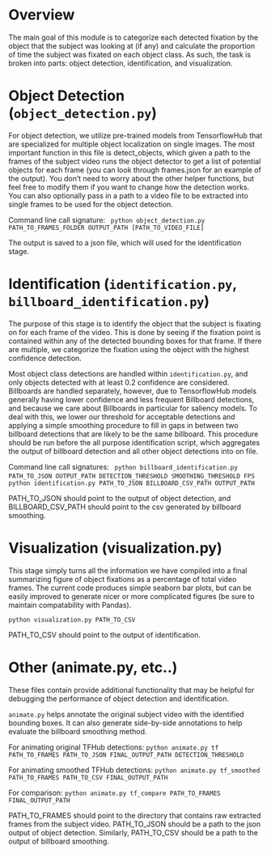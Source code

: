 # Overview

The main goal of this module is to categorize each detected fixation by the object that the subject was looking at (if any) and calculate the proportion of time the subject was fixated on each object class. As such, the task is broken into parts: object detection, identification, and visualization. 


# Object Detection (```object_detection.py```)

For object detection, we utilize pre-trained models from TensorflowHub that are specialized for multiple object localization on single images. The most important function in this file is detect_objects, which given a path to the frames of the subject video runs the object detector to get a list of potential objects for each frame (you can look through frames.json for an example of the output). You don’t need to worry about the other helper functions, but feel free to modify them if you want to change how the detection works. You can also optionally pass in a path to a video file to be extracted into single frames to be used for the object detection.

Command line call signature:
``` python object_detection.py PATH_TO_FRAMES_FOLDER OUTPUT_PATH [PATH_TO_VIDEO_FILE]```

The output is saved to a json file, which will used for the identification stage.

# Identification (```identification.py```, ```billboard_identification.py```)

The purpose of this stage is to identify the object that the subject is fixating on for each frame of the video. This is done by seeing if the fixation point is contained within any of the detected bounding boxes for that frame. If there are multiple, we categorize the fixation using the object with the highest confidence detection. 

Most object class detections are handled within ```identification.py```, and only objects detected with at least 0.2 confidence are considered. Billboards are handled separately, however, due to TensorflowHub models generally having lower confidence and less frequent Billboard detections, and because we care about Billboards in particular for saliency models. To deal with this, we lower our threshold for acceptable detections and applying a simple smoothing procedure to fill in gaps in between two billboard detections that are likely to be the same billboard. This procedure should be run before the all purpose identification script, which aggregates the output of billboard detection and all other object detections into on file.

Command line call signatures:
``` python billboard_identification.py PATH_TO_JSON OUTPUT_PATH DETECTION_THRESHOLD SMOOTHING_THRESHOLD FPS```
``` python identification.py PATH_TO_JSON BILLBOARD_CSV_PATH OUTPUT_PATH```

PATH_TO_JSON should point to the output of object detection, and BILLBOARD_CSV_PATH should point to the csv generated by billboard smoothing. 

# Visualization (visualization.py)
 
This stage simply turns all the information we have compiled into a final summarizing figure of object fixations as a percentage of total video frames. 
The current code produces simple seaborn bar plots, but can be easily improved to generate nicer or more complicated figures (be sure to maintain compatability with Pandas).

```python visualization.py PATH_TO_CSV```

PATH_TO_CSV should point to the output of identification.

# Other (animate.py, etc..)

These files contain provide additional functionality that may be helpful for debugging the performance of object detection and identification. 

```animate.py``` helps annotate the original subject video with the identified bounding boxes. It can also generate side-by-side annotations to help evaluate the
billboard smoothing method.

For animating original TFHub detections:
```python animate.py tf PATH_TO_FRAMES PATH_TO_JSON FINAL_OUTPUT_PATH DETECTION_THRESHOLD```

For animating smoothed TFHub detections:
```python animate.py tf_smoothed PATH_TO_FRAMES PATH_TO_CSV FINAL_OUTPUT_PATH``` 

For comparison:
```python animate.py tf_compare PATH_TO_FRAMES FINAL_OUTPUT_PATH```

PATH_TO_FRAMES should point to the directory that contains raw extracted frames from the subject video. PATH_TO_JSON should be a path to
the json output of object detection. Similarly, PATH_TO_CSV should be a path to the output of billboard smoothing.

